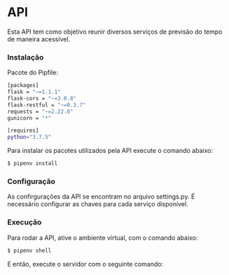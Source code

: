 # API

Esta API tem como objetivo reunir diversos serviços de previsão do tempo
de maneira acessível.

### Instalação

Pacote do Pipfile:

```bash
[packages]
flask = "~=1.1.1"
flask-cors = "~=3.0.8"
flask-restful = "~=0.3.7"
requests = "~=2.22.0"
gunicorn = "*"

[requires]
python="3.7.5"

```

Para instalar os pacotes utilizados pela API execute o comando abaixo:

```bash
$ pipenv install
```

### Configuração

As confirgurações da API se encontram no arquivo settings.py. É necessário
configurar as chaves para cada serviço disponível.

### Execução

Para rodar a API, ative o ambiente virtual, com o comando abaixo:

```bash
$ pipenv shell
```

E então, execute o servidor com o seguinte comando:
